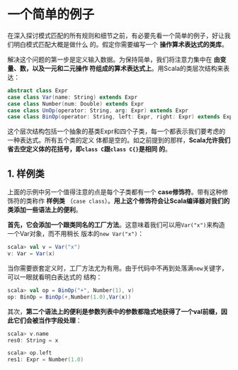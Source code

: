 一个简单的例子
===================================================================================
在深入探讨模式匹配的所有规则和细节之前，有必要先看一个简单的例子，好让我们明白模式匹配大概是做什么
的。假定你需要编写一个 **操作算术表达式的类库**。

解决这个问题的第一步是定义输入数据。为保持简单，我们将注意力集中在 **由变量、数，以及一元和二元操作
符组成的算术表达式上**。用Scala的类层次结构来表达：
```scala
abstract class Expr
case class Var(name: String) extends Expr
case class Number(num: Double) extends Expr
case class UnOp(operator: String, arg: Expr) extends Expr
case class BinOp(operator: String, left: Expr, right: Expr) extends Expr
```
这个层次结构包括一个抽象的基类Expr和四个子类，每一个都表示我们要考虑的一种表达式。所有五个类的定义
体都是空的。如之前提到的那样，**Scala允许我们省去空定义体的花括号，即`class C`跟`class C{}`是相同
的**。

## 1. 样例类
上面的示例中另一个值得注意的点是每个子类都有一个 **case修饰符**。带有这种修饰符的类称作 **样例类**
（`case class`）。**用上这个修饰符会让Scala编译器对我们的类添加一些语法上的便利**。

**首先，它会添加一个跟类同名的工厂方法**。这意味着我们可以用`Var("x")`来构造一个Var对象，而不用稍长
版本的`new Var("x")`：
```scala
scala> val v = Var("x")
v: Var = Var(x)
```
当你需要嵌套定义时，工厂方法尤为有用。由于代码中不再到处落满`new`关键字，可以一眼就看明白表达式的
结构：
```scala
scala> val op = BinOp("+", Number(1), v)
op: BinOp = BinOp(+,Number(1.0),Var(x))
```
其次，**第二个语法上的便利是参数列表中的参数都隐式地获得了一个val前缀，因此它们会被当作字段处理**：
```scala
scala> v.name
res0: String = x

scala> op.left
res1: Expr = Number(1.0)
```
